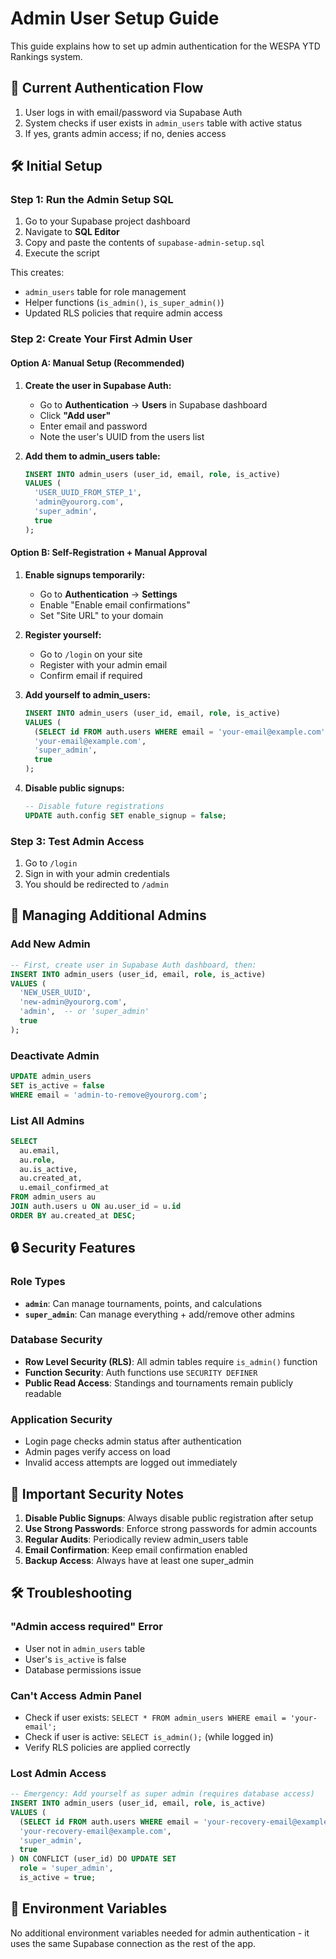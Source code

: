 # Admin User Setup Guide

This guide explains how to set up admin authentication for the WESPA YTD Rankings system.

## 🔐 Current Authentication Flow

1. User logs in with email/password via Supabase Auth
2. System checks if user exists in `admin_users` table with active status
3. If yes, grants admin access; if no, denies access

## 🛠️ Initial Setup

### Step 1: Run the Admin Setup SQL

1. Go to your Supabase project dashboard
2. Navigate to **SQL Editor**
3. Copy and paste the contents of `supabase-admin-setup.sql`
4. Execute the script

This creates:
- `admin_users` table for role management
- Helper functions (`is_admin()`, `is_super_admin()`)
- Updated RLS policies that require admin access

### Step 2: Create Your First Admin User

#### Option A: Manual Setup (Recommended)

1. **Create the user in Supabase Auth:**
   - Go to **Authentication** → **Users** in Supabase dashboard
   - Click **"Add user"**
   - Enter email and password
   - Note the user's UUID from the users list

2. **Add them to admin_users table:**
   ```sql
   INSERT INTO admin_users (user_id, email, role, is_active)
   VALUES (
     'USER_UUID_FROM_STEP_1',
     'admin@yourorg.com',
     'super_admin',
     true
   );
   ```

#### Option B: Self-Registration + Manual Approval

1. **Enable signups temporarily:**
   - Go to **Authentication** → **Settings**
   - Enable "Enable email confirmations"
   - Set "Site URL" to your domain

2. **Register yourself:**
   - Go to `/login` on your site
   - Register with your admin email
   - Confirm email if required

3. **Add yourself to admin_users:**
   ```sql
   INSERT INTO admin_users (user_id, email, role, is_active)
   VALUES (
     (SELECT id FROM auth.users WHERE email = 'your-email@example.com'),
     'your-email@example.com',
     'super_admin',
     true
   );
   ```

4. **Disable public signups:**
   ```sql
   -- Disable future registrations
   UPDATE auth.config SET enable_signup = false;
   ```

### Step 3: Test Admin Access

1. Go to `/login`
2. Sign in with your admin credentials
3. You should be redirected to `/admin`

## 👥 Managing Additional Admins

### Add New Admin

```sql
-- First, create user in Supabase Auth dashboard, then:
INSERT INTO admin_users (user_id, email, role, is_active)
VALUES (
  'NEW_USER_UUID',
  'new-admin@yourorg.com',
  'admin',  -- or 'super_admin'
  true
);
```

### Deactivate Admin

```sql
UPDATE admin_users
SET is_active = false
WHERE email = 'admin-to-remove@yourorg.com';
```

### List All Admins

```sql
SELECT
  au.email,
  au.role,
  au.is_active,
  au.created_at,
  u.email_confirmed_at
FROM admin_users au
JOIN auth.users u ON au.user_id = u.id
ORDER BY au.created_at DESC;
```

## 🔒 Security Features

### Role Types

- **`admin`**: Can manage tournaments, points, and calculations
- **`super_admin`**: Can manage everything + add/remove other admins

### Database Security

- **Row Level Security (RLS)**: All admin tables require `is_admin()` function
- **Function Security**: Auth functions use `SECURITY DEFINER`
- **Public Read Access**: Standings and tournaments remain publicly readable

### Application Security

- Login page checks admin status after authentication
- Admin pages verify access on load
- Invalid access attempts are logged out immediately

## 🚨 Important Security Notes

1. **Disable Public Signups**: Always disable public registration after setup
2. **Use Strong Passwords**: Enforce strong passwords for admin accounts
3. **Regular Audits**: Periodically review admin_users table
4. **Email Confirmation**: Keep email confirmation enabled
5. **Backup Access**: Always have at least one super_admin

## 🛠️ Troubleshooting

### "Admin access required" Error

- User not in `admin_users` table
- User's `is_active` is false
- Database permissions issue

### Can't Access Admin Panel

- Check if user exists: `SELECT * FROM admin_users WHERE email = 'your-email';`
- Check if user is active: `SELECT is_admin();` (while logged in)
- Verify RLS policies are applied correctly

### Lost Admin Access

```sql
-- Emergency: Add yourself as super admin (requires database access)
INSERT INTO admin_users (user_id, email, role, is_active)
VALUES (
  (SELECT id FROM auth.users WHERE email = 'your-recovery-email@example.com'),
  'your-recovery-email@example.com',
  'super_admin',
  true
) ON CONFLICT (user_id) DO UPDATE SET
  role = 'super_admin',
  is_active = true;
```

## 📝 Environment Variables

No additional environment variables needed for admin authentication - it uses the same Supabase connection as the rest of the app.